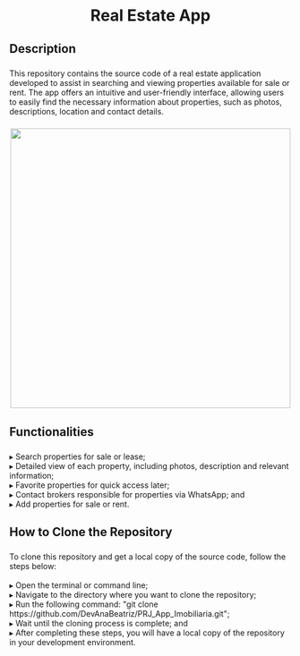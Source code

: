 <h1 align="center">Real Estate App</h1>

###

<h2 align="left">Description</h2>

###

<p align="left">This repository contains the source code of a real estate application developed to assist in searching and viewing properties available for sale or rent. The app offers an intuitive and user-friendly interface, allowing users to easily find the necessary information about properties, such as photos, descriptions, location and contact details.</p>

###

<div align="center">
  <img height="500" src="[https://cdn.discordapp.com/attachments/914572071114264659/1164566321057501254/gif_app_imobiliaria2_1-min.gif?ex=6543ade7&is=653138e7&hm=0ccde12cdfaa702b14d04b1caf8ba78f0311be3fdb10a4eddcc4a042642fdc9b&](https://media.discordapp.net/attachments/914572071114264659/1164566321057501254/gif_app_imobiliaria2_1-min.gif?ex=6543ade7&is=653138e7&hm=0ccde12cdfaa702b14d04b1caf8ba78f0311be3fdb10a4eddcc4a042642fdc9b&=&width=770&height=433)"  />
</div>


###

<h2 align="left">Functionalities</h2>

###

<p align="left">▸ Search properties for sale or lease;<br>▸ Detailed view of each property, including photos, description and relevant information;<br>▸ Favorite properties for quick access later;<br>▸ Contact brokers responsible for properties via WhatsApp; and<br>▸ Add properties for sale or rent.</p>

###

<h2 align="left">How to Clone the Repository</h2>

###

<p align="left">To clone this repository and get a local copy of the source code, follow the steps below:<br><br>▸ Open the terminal or command line;<br>▸ Navigate to the directory where you want to clone the repository;<br>▸ Run the following command: "git clone https://github.com/DevAnaBeatriz/PRJ_App_Imobiliaria.git";<br>▸ Wait until the cloning process is complete; and<br>▸ After completing these steps, you will have a local copy of the repository in your development environment.</p>

###
